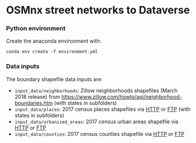 # OSMnx street networks to Dataverse

### Python environment

Create the anaconda environment with:

```
conda env create -f environment.yml
```

### Data inputs

The boundary shapefile data inputs are:

  - `input_data/neighborhoods`: Zillow neighborhoods shapefiles (March 2018 release) from https://www.zillow.com/howto/api/neighborhood-boundaries.htm (with states in subfolders)
  - `input_data/places`: 2017 census places shapefiles via [HTTP](https://www.census.gov/cgi-bin/geo/shapefiles/index.php?year=2017&layergroup=Places) or [FTP](ftp://ftp2.census.gov/geo/tiger/TIGER2017/PLACE) (with states in subfolders)
  - `input_data/urbanized_areas`: 2017 census urban areas shapefile via [HTTP](https://www.census.gov/cgi-bin/geo/shapefiles/index.php?year=2017&layergroup=Urban+Areas) or [FTP](ftp://ftp2.census.gov/geo/tiger/TIGER2017/UAC)
  - `input_data/counties`: 2017 census counties shapefile via [HTTP](https://www.census.gov/cgi-bin/geo/shapefiles/index.php?year=2017&layergroup=Counties+%28and+equivalent%29) or [FTP](ftp://ftp2.census.gov/geo/tiger/TIGER2017/COUNTY)
